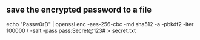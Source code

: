 ## save the encrypted password to a file 

echo "Passw0rD" | openssl enc -aes-256-cbc -md sha512 -a -pbkdf2 -iter 100000 \ 
-salt -pass pass:Secret@123# > secret.txt
